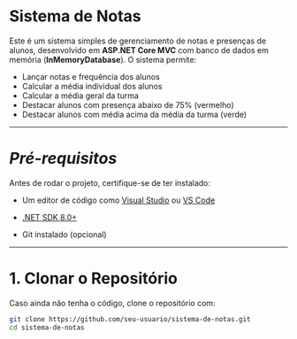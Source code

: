 # Sistema de Notas
 
Este é um sistema simples de gerenciamento de notas e presenças de alunos, desenvolvido em **ASP.NET Core MVC** com banco de dados em memória (**InMemoryDatabase**). O sistema permite:
 
- Lançar notas e frequência dos alunos  
- Calcular a média individual dos alunos  
- Calcular a média geral da turma  
- Destacar alunos com presença abaixo de 75% (vermelho)  
- Destacar alunos com média acima da média da turma (verde)  
 
---
 
#  *Pré-requisitos*
Antes de rodar o projeto, certifique-se de ter instalado:
 
- Um editor de código como [Visual Studio](https://visualstudio.microsoft.com/) ou [VS Code](https://code.visualstudio.com/)

- [.NET SDK 8.0+](https://dotnet.microsoft.com/en-us/download/dotnet/8.0)

- Git instalado (opcional)
 
---
 
#  1. Clonar o Repositório
Caso ainda não tenha o código, clone o repositório com:
 
```sh
git clone https://github.com/seu-usuario/sistema-de-notas.git
cd sistema-de-notas
